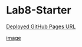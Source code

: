 # Lab8-Starter

[Deployed GitHub Pages URL](https://andrewphanguyen.github.io/Lab8-Starter/)


[image](pwa.png)
